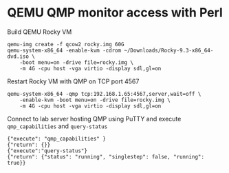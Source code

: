 # QEMU QMP monitor access with Perl

Build QEMU Rocky VM
```t
qemu-img create -f qcow2 rocky.img 60G 
qemu-system-x86_64 -enable-kvm -cdrom ~/Downloads/Rocky-9.3-x86_64-dvd.iso \
	-boot menu=on -drive file=rocky.img \
	-m 4G -cpu host -vga virtio -display sdl,gl=on
```

Restart Rocky VM with QMP on TCP port 4567
```t
qemu-system-x86_64 -qmp tcp:192.168.1.65:4567,server,wait=off \
	-enable-kvm -boot menu=on -drive file=rocky.img \
	-m 4G -cpu host -vga virtio -display sdl,gl=on
```

Connect to lab server hosting QMP using PuTTY and execute `qmp_capabilities` and `query-status`
```t
{"execute": "qmp_capabilities" }
{"return": {}}
{"execute":"query-status"}
{"return": {"status": "running", "singlestep": false, "running": true}}
```
